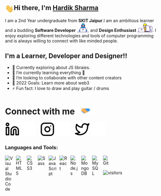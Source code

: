 ## <img align = "center" src="Assets/Hi.gif" width="29">Hi there, I'm [Hardik Sharma](www.linkedin.com/in/hardik-sharma8/)

<p>
    I am a 2nd Year undergraduate from <b>SKIT Jaipur</b>.I am an ambitious learner and a budding <b>Software Developer</b> <img src="Assets/Developer.gif" width="40px"> and <b>Design Enthusiast</b> <img src="Assets/Designer.gif" width="50px">. I enjoy exploring different technologies and tools of computer programming and is always willing to connect with like minded people.
</p>

## I'm a Learner, Developer and Designer!!

- 🔭 Currently exploring about JS libraies.
- 🌱 I’m currently learning everything 🤣
- 👯 I’m looking to collaborate with other content creators
- 🥅 2022 Goals: Learn more about web3
- ⚡ Fun fact: I love to draw and play guitar / drums
# Connect with me<img src="Assets/Handshake.gif" height="32px">

[![website](./Assets/linkedin-light.svg)](https://www.linkedin.com/in/hardik-sharma8#gh-light-mode-only)
[![website](./Assets/linkedin-dark.svg)](https://www.linkedin.com/in/hardik-sharma8#gh-dark-mode-only)
&nbsp;&nbsp;
[![website](./Assets/instagram-light.svg)](https://www.instagram.com/_h.a.r.d.i.k#gh-light-mode-only)
[![website](./Assets/instagram-dark.svg)](https://www.instagram.com/_h.a.r.d.i.k#gh-dark-mode-only)
&nbsp;&nbsp;
[![website](./Assets/twitter-light.svg)](https://twitter.com/hardik602sharma#gh-light-mode-only)
[![website](./Assets/twitter-dark.svg)](https://twitter.com/hardik602sharma#gh-dark-mode-only)

### Languages and Tools:

<img align="left" alt="Visual Studio Code" width="26px" src="https://cdn.jsdelivr.net/gh/devicons/devicon/icons/vscode/vscode-original.svg" style="padding-right:10px;" />
<img align="left" alt="HTML5" width="26px" src="https://cdn.jsdelivr.net/gh/devicons/devicon/icons/html5/html5-original.svg" style="padding-right:10px;" />
<img align="left" alt="CSS3" width="26px" src="https://cdn.jsdelivr.net/gh/devicons/devicon/icons/css3/css3-original.svg" style="padding-right:10px;" />
<img align="left" alt="Sass" width="26px" src="https://cdn.jsdelivr.net/gh/devicons/devicon/icons/sass/sass-original.svg" style="padding-right:10px;" />
<img align="left" alt="JavaScript" width="26px" src="https://cdn.jsdelivr.net/gh/devicons/devicon/icons/javascript/javascript-original.svg" style="padding-right:10px;" />
<img align="left" alt="React" width="26px" src="https://cdn.jsdelivr.net/gh/devicons/devicon/icons/react/react-original.svg" style="padding-right:10px;" />
<img align="left" alt="Node.js" width="26px" src="https://cdn.jsdelivr.net/gh/devicons/devicon/icons/nodejs/nodejs-original.svg" style="padding-right:10px;" />
<img align="left" alt="MongoDB" width="26px" src="https://cdn.jsdelivr.net/gh/devicons/devicon/icons/mongodb/mongodb-original.svg" style="padding-right:10px;" />
<img align="left" alt="MySQL" width="26px" src="https://cdn.jsdelivr.net/gh/devicons/devicon/icons/mysql/mysql-original.svg" style="padding-right:10px;" />
<img align="left" alt="Git" width="26px" src="https://cdn.jsdelivr.net/gh/devicons/devicon/icons/git/git-original.svg" style="padding-right:10px;" />
<br />
<br />

![visitors](https://visitor-badge.laobi.icu/badge?page_id=HARDIK-SHARMA-08.HARDIK-SHARMA-08)